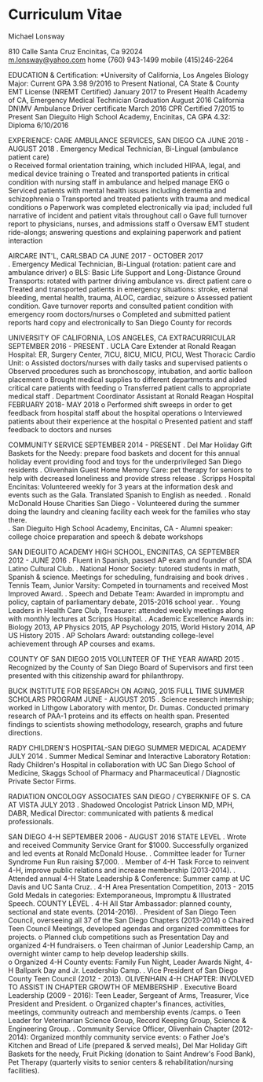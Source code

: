 # Curriculum Vitae

Michael Lonsway

810 Calle Santa Cruz Encinitas, Ca 92024      
m.lonsway@yahoo.com        home (760) 943-1499  mobile (415)246-2264

EDUCATION & Certification:
*University of California, Los Angeles          Biology Major: Current GPA 3.98                           9/2016 to Present
National, CA State & County EMT License (NREMT Certified)                                       January 2017 to Present
Health Academy of CA, Emergency Medical Technician                                                 Graduation August 2016
California DN\MV Ambulance Driver certificate                                                                                    March 2016
CPR Certified                                                                                                                               7/2015 to Present
San Dieguito High School Academy, Encinitas, CA     GPA 4.32:                                            Diploma 6/10/2016  


EXPERIENCE:
CARE AMBULANCE SERVICES, SAN DIEGO CA                                                                             JUNE 2018 - AUGUST 2018
.	Emergency Medical Technician, Bi-Lingual (ambulance patient care)                              
o	Received formal orientation training, which included HIPAA, legal, and medical device training
o	Treated and transported patients in critical condition with nursing staff in ambulance and helped manage EKG
o	Serviced patients with mental health issues including dementia and schizophrenia
o	Transported and treated patients with trauma and medical conditions
o	Paperwork was completed electronically via ipad; included full narrative of incident and patient vitals throughout call
o	Gave full turnover report to physicians, nurses, and admissions staff
o	Oversaw EMT student ride-alongs; answering questions and explaining paperwork and patient interaction

AIRCARE INT'L,  CARLSBAD CA                                                                                                         JUNE 2017 - OCTOBER 2017                                                                                                                              
.	Emergency Medical Technician, Bi-Lingual (rotation:  patient care and ambulance driver)
o	BLS: Basic Life Support and Long-Distance Ground Transports:  rotated with partner driving ambulance vs. direct patient care
o	Treated and transported patients in emergency situations: stroke, external bleeding, mental health, trauma, ALOC, cardiac, seizure
o	Assessed patient condition.  Gave turnover reports and consulted patient condition with emergency room doctors/nurses
o	Completed and submitted patient reports hard copy and electronically to San Diego County for records

UNIVERSITY OF CALIFORNIA, LOS ANGELES,  CA       EXTRACURRICULAR                           SEPTEMBER 2016 - PRESENT 
.	UCLA Care Extender at Ronald Reagan Hospital: ER, Surgery Center, 7ICU, 8ICU, MICU, PICU, West Thoracic Cardio Unit:
o	Assisted doctors/nurses with daily tasks and supervised patients
o	Observed procedures such as bronchoscopy, intubation, and aortic balloon placement
o	Brought medical supplies to different departments and aided critical care patients with feeding
o	Transferred patient calls to appropriate medical staff
.	Department Coordinator Assistant at Ronald Reagan Hospital                                                           FEBRUARY 2018- MAY 2018
o	Performed shift sweeps in order to get feedback from hospital staff about the hospital operations
o	Interviewed patients about their experience at the hospital 
o	Presented patient and staff feedback to doctors and nurses

COMMUNITY SERVICE                                                                                                              SEPTEMBER 2014 -  PRESENT
.	Del Mar Holiday Gift Baskets for the Needy:  prepare food baskets and docent for this annual holiday event providing food and toys for the underprivileged San Diego residents
.	Olivenhain Guest Home Memory Care:  pet therapy for seniors to help with decreased loneliness and provide stress release
.	Scripps Hospital Encinitas:  Volunteered weekly for 3 years at the information desk and events such as the Gala.  Translated Spanish to English as needed.
.	Ronald McDonald House Charities San Diego - Volunteered during the summer doing the laundry and cleaning facility each week for the families who stay there.    
.	San Dieguito High School Academy, Encinitas, CA - Alumni speaker:  college choice preparation and speech & debate workshops                                         

SAN DIEGUITO ACADEMY HIGH SCHOOL, ENCINITAS, CA                                                     SEPTEMBER 2012 - JUNE 2016 
.	Fluent in Spanish, passed AP exam and founder of SDA Latino Cultural Club.
.	National Honor Society:  tutored students in math, Spanish & science.  Meetings for scheduling, fundraising and book drives
.	Tennis Team, Junior Varsity:  Competed in tournaments and received Most Improved Award. 
.	Speech and Debate Team:  Awarded in impromptu and policy, captain of parliamentary debate, 2015-2016 school year.
.	Young Leaders in Health Care Club, Treasurer: attended weekly meetings along with monthly lectures at Scripps Hospital.
.	Academic Excellence Awards in: Biology 2013, AP Physics 2015, AP Psychology 2015, World History 2014, AP US History 2015
.	AP Scholars Award:  outstanding college-level achievement through AP courses and exams. 

COUNTY OF SAN DIEGO 2015 VOLUNTEER OF THE YEAR AWARD                                                                                         2015 
.	Recognized by the County of San Diego Board of Supervisors and first teen presented with this citizenship award for philanthropy. 

BUCK INSTITUTE FOR RESEARCH ON AGING, 2015 FULL TIME SUMMER SCHOLARS PROGRAM    JUNE - AUGUST 2015 
.	Science research internship; worked in Lithgow Laboratory with mentor, Dr. Dumas. Conducted primary research of PAA-1 proteins and its effects on health span. Presented findings to scientists showing methodology, research, graphs and future directions.

RADY CHILDREN'S HOSPITAL-SAN DIEGO SUMMER MEDICAL ACADEMY                                                                  JULY 2014
.	Summer Medical Seminar and Interactive Laboratory Rotation:  Rady Children's Hospital in collaboration with UC San Diego
School of Medicine, Skaggs School of Pharmacy and Pharmaceutical / Diagnostic Private Sector Firms.

RADIATION ONCOLOGY ASSOCIATES SAN DIEGO / CYBERKNIFE OF S. CA AT VISTA                                           JULY 2013
.	Shadowed Oncologist Patrick Linson MD, MPH, DABR, Medical Director:  communicated with patients & medical professionals. 

SAN DIEGO 4-H                                                         	                                                                   SEPTEMBER 2006 - AUGUST 2016
      STATE LEVEL
.	Wrote and received Community Service Grant for $1000. Successfully organized and led events at Ronald McDonald House. 
.	Committee leader for Turner Syndrome Fun Run raising $7,000.
.	Member of 4-H Task Force to reinvent 4-H, improve public relations and increase membership (2013-2014).
.	Attended annual 4-H State Leadership & Conference:  Summer camp at UC Davis and UC Santa Cruz.
.	4-H Area Presentation Competition, 2013 - 2015 Gold Medals in categories:  Extemporaneous, Impromptu & Illustrated Speech.
      COUNTY LEVEL
.	4-H All Star Ambassador: planned county, sectional and state events. (2014-2016). 
.	President of San Diego Teen Council, overseeing all 37 of the San Diego Chapters (2013-2014)
o	Chaired Teen Council Meetings, developed agendas and organized committees for projects.
o	Planned club competitions such as Presentation Day and organized 4-H fundraisers.
o	Teen chairman of Junior Leadership Camp, an overnight winter camp to help develop leadership skills.    
o	Organized 4-H County events:  Family Fun Night, Leader Awards Night, 4-H Ballpark Day and Jr. Leadership Camp.
.	Vice President of San Diego County Teen Council (2012 - 2013).
     OLIVENHAIN 4-H CHAPTER:  INVOLVED TO ASSIST IN CHAPTER GROWTH OF MEMBERSHIP 
.	Executive Board Leadership (2009 - 2016):  Teen Leader, Sergeant of Arms, Treasurer, Vice President and President. 
o	Organized chapter's finances, activities, meetings, community outreach and membership events /camps.
o	Teen Leader for Veterinarian Science Group, Record Keeping Group, Science & Engineering Group.
.	Community Service Officer, Olivenhain Chapter  (2012-2014):  Organized monthly community service events:
o	Father Joe's Kitchen and Bread of Life (prepared & served meals), Del Mar Holiday Gift Baskets for the needy, Fruit Picking (donation to Saint Andrew's Food Bank), Pet Therapy (quarterly visits to senior centers & rehabilitation/nursing facilities).
